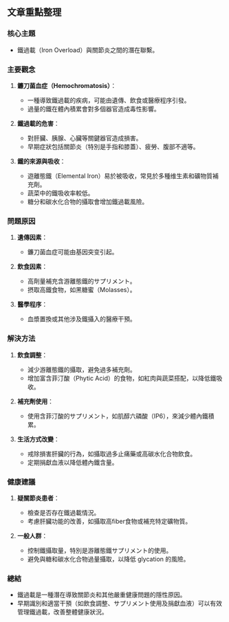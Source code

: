 ## 文章重點整理

### 核心主題
- 鐵過載（Iron Overload）與關節炎之間的潛在聯繫。

### 主要觀念
1. **鐮刀菌血症（Hemochromatosis）**：
   - 一種導致鐵過載的疾病，可能由遺傳、飲食或醫療程序引發。
   - 過量的鐵在體內積累會對多個器官造成毒性影響。

2. **鐵過載的危害**：
   - 對肝臟、胰腺、心臟等關鍵器官造成損害。
   - 早期症狀包括關節炎（特別是手指和膝蓋）、疲勞、腹部不適等。

3. **鐵的來源與吸收**：
   - 遊離態鐵（Elemental Iron）易於被吸收，常見於多種维生素和礦物質補充劑。
   - 蔬菜中的鐵吸收率較低。
   - 糖分和碳水化合物的攝取會增加鐵過載風險。

### 問題原因
1. **遺傳因素**：
   - 鐮刀菌血症可能由基因突变引起。

2. **飲食因素**：
   - 高劑量補充含游離態鐵的サプリメント。
   - 摂取高鐵食物，如黑糖蜜（Molasses）。

3. **醫學程序**：
   - 血漿置換或其他涉及鐵攝入的醫療干預。

### 解決方法
1. **飲食調整**：
   - 減少游離態鐵的攝取，避免過多補充劑。
   - 增加富含菲汀酸（Phytic Acid）的食物，如紅肉與蔬菜搭配，以降低鐵吸收。

2. **補充劑使用**：
   - 使用含菲汀酸的サプリメント，如肌醇六磷酸（IP6），來減少體內鐵積累。

3. **生活方式改變**：
   - 戒除損害肝臟的行為，如攝取過多止痛藥或高碳水化合物飲食。
   - 定期捐獻血液以降低體內鐵含量。

### 健康建議
1. **疑關節炎患者**：
   - 檢查是否存在鐵過載情況。
   - 考慮肝臟功能的改善，如攝取高fiber食物或補充特定礦物質。

2. **一般人群**：
   - 控制鐵攝取量，特別是游離態鐵サプリメント的使用。
   - 避免與糖和碳水化合物過量攝取，以降低 glycation 的風險。

### 總結
- 鐵過載是一種潛在導致關節炎和其他嚴重健康問題的隱性原因。
- 早期識別和適當干預（如飲食調整、サプリメント使用及捐獻血液）可以有效管理鐵過載，改善整體健康狀況。